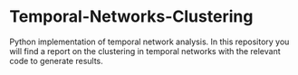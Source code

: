 # Temporal-Networks-Clustering
Python implementation of temporal network analysis.
In this repository you will find a report on the clustering in temporal networks with the relevant code to generate results.

